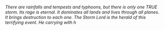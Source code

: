 *There are rainfalls and tempests and typhoons, but there is only one TRUE storm. Its rage is eternal. It dominates all lands and lives through all planes. It brings destruction to each one. The Storm Lord is the herald of this terrifying event. He carrying with h*